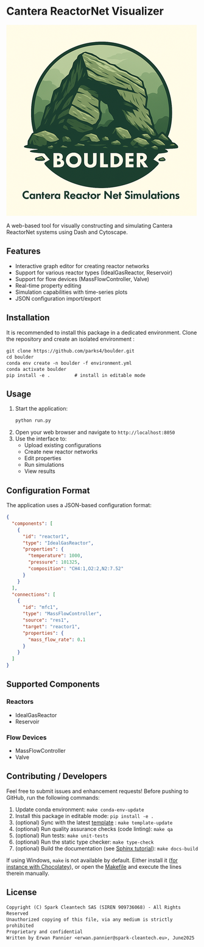 # Cantera ReactorNet Visualizer

![logo](docs/boulder_logo_small.png)

A web-based tool for visually constructing and simulating Cantera ReactorNet systems using Dash and Cytoscape.

## Features

- Interactive graph editor for creating reactor networks
- Support for various reactor types (IdealGasReactor, Reservoir)
- Support for flow devices (MassFlowController, Valve)
- Real-time property editing
- Simulation capabilities with time-series plots
- JSON configuration import/export

## Installation

It is recommended to install this package in a dedicated environment. Clone the repository and create
an isolated environment :

```
git clone https://github.com/parks4/boulder.git
cd boulder
conda env create -n boulder -f environment.yml
conda activate boulder
pip install -e .         # install in editable mode
```

## Usage

1. Start the application:
   ```bash
   python run.py
   ```
1. Open your web browser and navigate to `http://localhost:8050`
1. Use the interface to:
   - Upload existing configurations
   - Create new reactor networks
   - Edit properties
   - Run simulations
   - View results

## Configuration Format

The application uses a JSON-based configuration format:

```json
{
  "components": [
    {
      "id": "reactor1",
      "type": "IdealGasReactor",
      "properties": {
        "temperature": 1000,
        "pressure": 101325,
        "composition": "CH4:1,O2:2,N2:7.52"
      }
    }
  ],
  "connections": [
    {
      "id": "mfc1",
      "type": "MassFlowController",
      "source": "res1",
      "target": "reactor1",
      "properties": {
        "mass_flow_rate": 0.1
      }
    }
  ]
}
```

## Supported Components

### Reactors

- IdealGasReactor
- Reservoir

### Flow Devices

- MassFlowController
- Valve

## Contributing / Developers

Feel free to submit issues and enhancement requests!
Before pushing to GitHub, run the following commands:

1. Update conda environment: `make conda-env-update`
1. Install this package in editable mode: `pip install -e .`
1. (optional) Sync with the latest [template](https://github.com/spark-cleantech/package-template) : `make template-update`
1. (optional) Run quality assurance checks (code linting): `make qa`
1. (optional) Run tests: `make unit-tests`
1. (optional) Run the static type checker: `make type-check`
1. (optional) Build the documentation (see [Sphinx tutorial](https://www.sphinx-doc.org/en/master/tutorial/)): `make docs-build`

If using Windows, `make` is not available by default. Either install it
([for instance with Chocolatey](https://stackoverflow.com/questions/32127524/how-to-install-and-use-make-in-windows)),
or open the [Makefile](./Makefile) and execute the lines therein manually.

## License

```
Copyright (C) Spark Cleantech SAS (SIREN 909736068) - All Rights Reserved
Unauthorized copying of this file, via any medium is strictly prohibited
Proprietary and confidential
Written by Erwan Pannier <erwan.pannier@spark-cleantech.eu>, June2025
```
